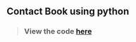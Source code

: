 ## Contact Book using python
>### View the code [here](https://github.com/AnshumanSingh1112/codsoft_taskno.5/blob/main/task5.py)
